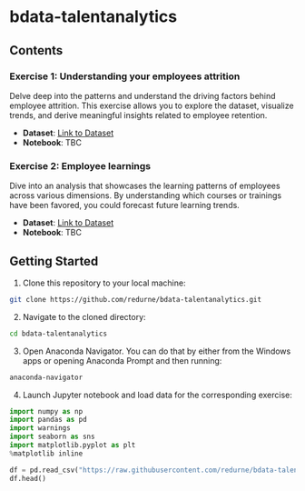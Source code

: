 # bdata-talentanalytics

## Contents

### Exercise 1: Understanding your employees attrition
Delve deep into the patterns and understand the driving factors behind employee attrition. This exercise allows you to explore the dataset, visualize trends, and derive meaningful insights related to employee retention.
  
- **Dataset**: [Link to Dataset](./ex1/dataset/employees_attrition.csv)
- **Notebook**: TBC

### Exercise 2: Employee learnings
Dive into an analysis that showcases the learning patterns of employees across various dimensions. By understanding which courses or trainings have been favored, you could forecast future learning trends.

- **Dataset**: [Link to Dataset](./ex2/dataset/employee_learnings.csv)
- **Notebook**: TBC

## Getting Started

1. Clone this repository to your local machine:
```bash
git clone https://github.com/redurne/bdata-talentanalytics.git
```
2. Navigate to the cloned directory:

```bash
cd bdata-talentanalytics
```
3. Open Anaconda Navigator. You can do that by either from the Windows apps or opening Anaconda Prompt and then running:

```bash
anaconda-navigator
```
4. Launch Jupyter notebook and load data for the corresponding exercise:
   
```python
import numpy as np 
import pandas as pd 
import warnings
import seaborn as sns
import matplotlib.pyplot as plt
%matplotlib inline

df = pd.read_csv("https://raw.githubusercontent.com/redurne/bdata-talentanalytics/main/ex1/dataset/employees_attrition.csv")
df.head()
```

   
